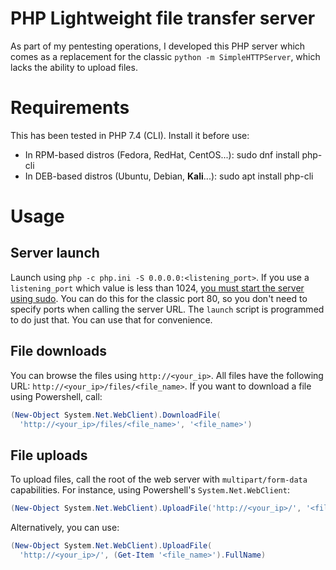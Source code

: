 # PHP Lightweight file transfer server

As part of my pentesting operations, I developed this PHP server which comes
as a replacement for the classic `python -m SimpleHTTPServer`, which lacks the
ability to upload files.

# Requirements

This has been tested in PHP 7.4 (CLI). Install it before use:

* In RPM-based distros (Fedora, RedHat, CentOS...): sudo dnf install php-cli
* In DEB-based distros (Ubuntu, Debian, **Kali**...): sudo apt install php-cli

# Usage

## Server launch

Launch using `php -c php.ini -S 0.0.0.0:<listening_port>`. If you use a
`listening_port` which value is less than 1024, [you must start the server using
sudo](https://unix.stackexchange.com/questions/16564/why-are-the-first-1024-ports-restricted-to-the-root-user-only).
You can do this for the classic port 80, so you don't need to specify ports
when calling the server URL. The `launch` script is programmed to do just that. 
You can use that for convenience.

## File downloads

You can browse the files using `http://<your_ip>`. All files have the following 
URL: `http://<your_ip>/files/<file_name>`. If you want to download a file using
Powershell, call:

```powershell
(New-Object System.Net.WebClient).DownloadFile(
  'http://<your_ip>/files/<file_name>', '<file_name>')
```

## File uploads

To upload files, call the root of the web server with `multipart/form-data` 
capabilities. For instance, using Powershell's `System.Net.WebClient`:

```powershell
(New-Object System.Net.WebClient).UploadFile('http://<your_ip>/', '<file_name>')
```

Alternatively, you can use:

```powershell
(New-Object System.Net.WebClient).UploadFile(
  'http://<your_ip>/', (Get-Item '<file_name>').FullName)
```
